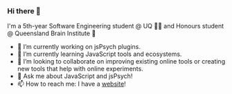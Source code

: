 ### Hi there 👋

I'm a 5th-year Software Engineering student @ UQ 👨‍💻 and Honours student @ Queensland Brain Institute 🧠

- 🔭 I’m currently working on jsPsych plugins.
- 🌱 I’m currently learning JavaScript tools and ecosystems.
- 👯 I’m looking to collaborate on improving existing online tools or creating new tools that help with online experiments.
- 💬 Ask me about JavaScript and jsPsych!
- 📫 How to reach me: I have a [website](https://henryburgess.me)!
